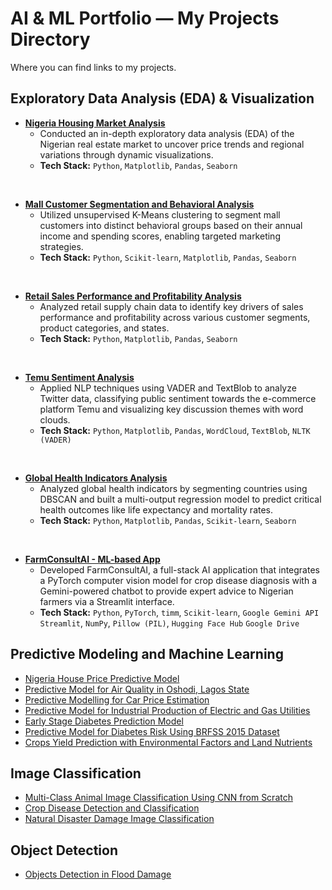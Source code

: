 # AI & ML Portfolio — My Projects Directory
Where you can find links to my projects.


## Exploratory Data Analysis (EDA) & Visualization

- **[Nigeria Housing Market Analysis](https://github.com/abdulmumeen-abdullahi/Nigeria-Housing-Market-Analysis)**
    * Conducted an in-depth exploratory data analysis (EDA) of the Nigerian real estate market to uncover price trends and regional variations through dynamic visualizations.
    * **Tech Stack:** `Python`, `Matplotlib`, `Pandas`, `Seaborn`
<br/>

- **[Mall Customer Segmentation and Behavioral Analysis](https://github.com/abdulmumeen-abdullahi/Mall-Customer-Segmentation-and-Behavioral-Analysis)**
    * Utilized unsupervised K-Means clustering to segment mall customers into distinct behavioral groups based on their annual income and spending scores, enabling targeted marketing strategies.
    * **Tech Stack:** `Python`, `Scikit-learn`, `Matplotlib`, `Pandas`, `Seaborn`
<br/>

- **[Retail Sales Performance and Profitability Analysis](https://github.com/abdulmumeen-abdullahi/Retail-Sales-Performance-and-Profitability-Analysis)**
    * Analyzed retail supply chain data to identify key drivers of sales performance and profitability across various customer segments, product categories, and states.
    * **Tech Stack:** `Python`, `Matplotlib`, `Pandas`, `Seaborn`
<br/>

- **[Temu Sentiment Analysis](https://github.com/abdulmumeen-abdullahi/Temu-Tweet-Sentiment-Analysis)**
    * Applied NLP techniques using VADER and TextBlob to analyze Twitter data, classifying public sentiment towards the e-commerce platform Temu and visualizing key discussion themes with word clouds.
    * **Tech Stack:** `Python`, `Matplotlib`, `Pandas`, `WordCloud`, `TextBlob`, `NLTK (VADER)`
<br/>

* **[Global Health Indicators Analysis](https://github.com/abdulmumeen-abdullahi/Global-Health-Indicators-Analysis)**
    * Analyzed global health indicators by segmenting countries using DBSCAN and built a multi-output regression model to predict critical health outcomes like life expectancy and mortality rates.
    * **Tech Stack:** `Python`, `Matplotlib`, `Pandas`, `Scikit-learn`, `Seaborn`
<br/>

* **[FarmConsultAI - ML-based App](https://github.com/abdulmumeen-abdullahi/FarmConsultAI)**
    * Developed FarmConsultAI, a full-stack AI application that integrates a PyTorch computer vision model for crop disease diagnosis with a Gemini-powered chatbot to provide expert advice to Nigerian farmers via a Streamlit interface.
    * **Tech Stack:** `Python`, `PyTorch`, `timm`, `Scikit-learn`, `Google Gemini API` `Streamlit`, `NumPy`, `Pillow (PIL)`, `Hugging Face Hub` `Google Drive`

## Predictive Modeling and Machine Learning
- [Nigeria House Price Predictive Model](https://github.com/abdulmumeen-abdullahi/Nigeria-House-Price-Predictive-Model) <br/>
- [Predictive Model for Air Quality in Oshodi, Lagos State](https://github.com/abdulmumeen-abdullahi/Predictive-Model-for-Air-Quality-in-Oshodi-Lagos-State) <br/>
- [Predictive Modelling for Car Price Estimation](https://github.com/abdulmumeen-abdullahi/Predictive-Modelling-for-Car-Price-Estimation) <br/>
- [Predictive Model for Industrial Production of Electric and Gas Utilities](https://github.com/abdulmumeen-abdullahi/Industrial-Production-Predictive-Model) <br/>
- [Early Stage Diabetes Prediction Model](https://github.com/abdulmumeen-abdullahi/Early-Stage-Diabetes-Prediction-Model) <br/>
- [Predictive Model for Diabetes Risk Using BRFSS 2015 Dataset](https://github.com/abdulmumeen-abdullahi/Predictive-Model-for-Diabetes-Risk-Using-BRFSS-2015-Dataset) <br/>
- [Crops Yield Prediction with Environmental Factors and Land Nutrients](https://github.com/abdulmumeen-abdullahi/Crops-Yield-Prediction-with-Environmental-Factors-and-Land-Nutrients) <br/>


## Image Classification
- [Multi-Class Animal Image Classification Using CNN from Scratch](https://github.com/abdulmumeen-abdullahi/Multi-Class-Animal-Image-Classification-Using-CNN-from-Scratch) <br/>
- [Crop Disease Detection and Classification](https://github.com/abdulmumeen-abdullahi/Crop-Disease-Identification-and-Classification) <br/>
- [Natural Disaster Damage Image Classification](https://github.com/abdulmumeen-abdullahi/Natural-Disaster-Image-Classification) <br/>

## Object Detection
- [Objects Detection in Flood Damage](https://github.com/abdulmumeen-abdullahi/Object-Detection-in-Flood-Damage) <br/>
